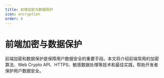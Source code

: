 ```yaml
---
title: 前端加密与数据保护
icon: encryption
order: 4
---
```


# 前端加密与数据保护

前端加密和数据保护是保障用户数据安全的重要手段。本文将介绍前端常用的加密算法、Web Crypto API、HTTPS、敏感数据处理等技术和最佳实践，帮助开发者保护用户数据安全。

